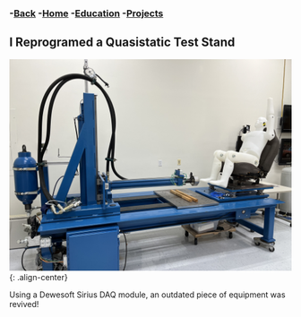 ### -[Back](https://sparkesys.github.io/Projects)		-[Home](https://sparkesys.github.io)		-[Education](https://sparkesys.github.io/Education)		-[Projects](https://SPARKESYS.github.io/Projects)


## I Reprogramed a Quasistatic Test Stand

![QST](/assets/images/QST_Overall.jpg){: .align-center}

Using a Dewesoft Sirius DAQ module, an outdated piece of equipment was revived!

